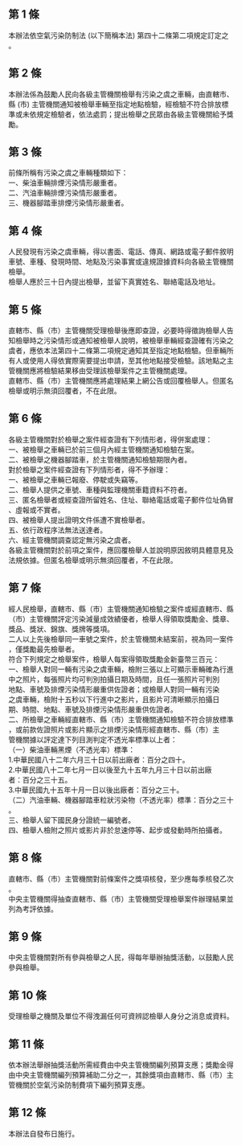 第 1 條
-------
本辦法依空氣污染防制法 (以下簡稱本法) 第四十二條第二項規定訂定之  
。

第 2 條
-------
本辦法係為鼓勵人民向各級主管機關檢舉有污染之虞之車輛，由直轄市、  
縣 (市) 主管機關通知被檢舉車輛至指定地點檢驗，經檢驗不符合排放標  
準或未依規定檢驗者，依法處罰；提出檢舉之民眾由各級主管機關給予獎  
勵。

第 3 條
-------
前條所稱有污染之虞之車輛種類如下：  
一、柴油車輛排煙污染情形嚴重者。  
二、汽油車輛排煙污染情形嚴重者。  
三、機器腳踏車排煙污染情形嚴重者。

第 4 條
-------
人民發現有污染之虞車輛，得以書面、電話、傳真、網路或電子郵件敘明  
車號、車種、發現時間、地點及污染事實或違規證據資料向各級主管機關  
檢舉。  
檢舉人應於三十日內提出檢舉，並留下真實姓名、聯絡電話及地址。

第 5 條
-------
直轄市、縣（市）主管機關受理檢舉後應即查證，必要時得徵詢檢舉人告  
知檢舉時之污染情形或通知被檢舉人說明，被檢舉車輛經查證確有污染之  
虞者，應依本法第四十二條第二項規定通知其至指定地點檢驗。但車輛所  
有人或使用人得依實際需要提出申請，至其他地點接受檢驗。該地點之主  
管機關應將檢驗結果移由受理該檢舉案件之主管機關處理。  
直轄市、縣（市）主管機關應將處理結果上網公告或回覆檢舉人。但匿名  
檢舉或明示無須回覆者，不在此限。

第 6 條
-------
各級主管機關對於檢舉之案件經查證有下列情形者，得併案處理：  
一、被檢舉之車輛已於前三個月內經主管機關通知檢驗在案。  
二、被檢舉之機器腳踏車，於主管機關通知檢驗期限內者。  
對於檢舉之案件經查證有下列情形者，得不予辦理：  
一、被檢舉之車輛已報廢、停駛或失竊等。  
二、檢舉人提供之車號、車種與監理機關車籍資料不符者。  
三、匿名檢舉者或經查證所留姓名、住址、聯絡電話或電子郵件位址偽冒  
    、虛報或不實者。  
四、被檢舉人提出證明文件係遭不實檢舉者。  
五、依行政程序法無法送達者。  
六、經主管機關調查認定無污染之虞者。  
各級主管機關對於前項之案件，應回覆檢舉人並說明原因敘明具體意見及  
法規依據。但匿名檢舉或明示無須回覆者，不在此限。

第 7 條
-------
經人民檢舉，直轄市、縣（市）主管機關通知檢驗之案件或經直轄市、縣  
（市）主管機關評定污染減量成效績優者，檢舉人得領取獎勵金、獎章、  
獎品、獎狀、錦旗、獎牌等獎項。  
二人以上先後檢舉同一車號之案件，於主管機關未結案前，視為同一案件  
，僅獎勵最先檢舉者。  
符合下列規定之檢舉案件，檢舉人每案得領取獎勵金新臺幣三百元：  
一、檢舉人對同一輛有污染之虞車輛，檢附三張以上可顯示車輛確為行進  
    中之照片，每張照片均可判別拍攝日期及時間，且任一張照片可判別  
    地點、車號及排煙污染情形嚴重供佐證者；或檢舉人對同一輛有污染  
    之虞車輛，檢附十五秒以下行進中之影片，且影片可清晰顯示拍攝日  
    期、時間、地點、車號及排煙污染情形嚴重供佐證者。  
二、所檢舉之車輛經直轄市、縣（市）主管機關通知檢驗不符合排放標準  
    ，或前款佐證照片或影片顯示之排煙污染情形經直轄市、縣（市）主  
    管機關據以評定達下列目測判定不透光率標準以上者：  
（一）柴油車輛黑煙（不透光率）標準：  
      1.中華民國八十二年六月三十日以前出廠者：百分之四十。  
      2.中華民國八十二年七月一日以後至九十五年九月三十日以前出廠  
        者：百分之三十五。  
      3.中華民國九十五年十月一日以後出廠者：百分之三十。  
（二）汽油車輛、機器腳踏車粒狀污染物（不透光率）標準：百分之三十  
      。  
三、檢舉人留下國民身分證統一編號者。  
四、檢舉人檢附之照片或影片非於怠速停等、起步或發動時所拍攝者。

第 8 條
-------
直轄市、縣（市）主管機關對前條案件之獎項核發，至少應每季核發乙次  
。  
中央主管機關得抽查直轄市、縣（市）主管機關受理檢舉案件辦理結果並  
列為考評依據。

第 9 條
-------
中央主管機關對所有參與檢舉之人民，得每年舉辦抽獎活動，以鼓勵人民  
參與檢舉。

第 10 條
--------
受理檢舉之機關及單位不得洩漏任何可資辨認檢舉人身分之消息或資料。

第 11 條
--------
依本辦法舉辦抽獎活動所需經費由中央主管機關編列預算支應；獎勵金得  
由中央主管機關編列預算補助二分之一，其餘獎項由直轄市、縣（市）主  
管機關於空氣污染防制費項下編列預算支應。

第 12 條
--------
本辦法自發布日施行。

